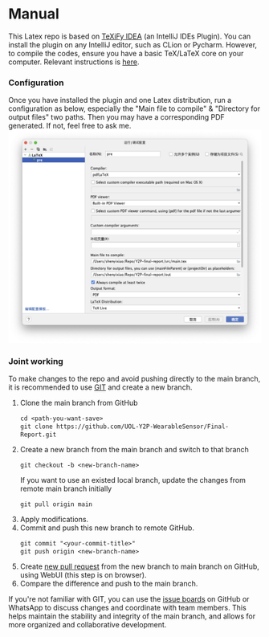 # Manual
This Latex repo is based on [TeXiFy IDEA](https://github.com/Hannah-Sten/TeXiFy-IDEA) (an IntelliJ IDEs Plugin). You can install the plugin on any IntelliJ editor, such as CLion or Pycharm. However, to compile the codes, ensure you have a basic TeX/LaTeX core on your computer. Relevant instructions is [here](https://github.com/Hannah-Sten/TeXiFy-IDEA/wiki/Installation).
### Configuration
Once you have installed the plugin and one Latex distribution, run a configuration as below, especially the "Main file to compile" & "Directory for output files" two paths. Then you may have a corresponding PDF generated. If not, feel free to ask me.
![image](config.png)
### Joint working
To make changes to the repo and avoid pushing directly to the main branch, it is recommended to use [GIT](https://git-scm.com/book/en/v2) and create a new branch. 

1. Clone the main branch from GitHub
    ```
    cd <path-you-want-save>
    git clone https://github.com/UOL-Y2P-WearableSensor/Final-Report.git
    ```
2. Create a new branch from the main branch and switch to that branch
    ```
    git checkout -b <new-branch-name>
    ```
   If you want to use an existed local branch, update the changes from remote main branch initially
   ```
   git pull origin main
    ```
3. Apply modifications.
4. Commit and push this new branch to remote GitHub.
    ```
    git commit "<your-commit-title>"
    git push origin <new-branch-name>
    ```
5. Create [new pull request](https://github.com/UOL-Y2P-WearableSensor/Final-Report/compare) from the new branch to main branch on GitHub, using WebUI (this step is on browser).
6. Compare the difference and push to the main branch.

If you're not familiar with GIT, you can use the [issue boards](https://github.com/UOL-Y2P-WearableSensor/Final-Report/issues) on GitHub or WhatsApp to discuss changes and coordinate with team members. This helps maintain the stability and integrity of the main branch, and allows for more organized and collaborative development.

